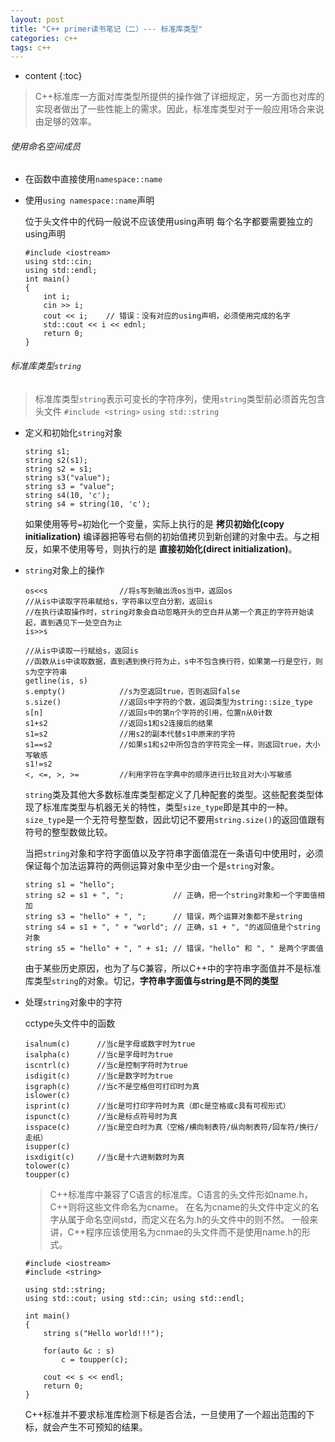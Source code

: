 ```yaml
---
layout: post
title: "C++ primer读书笔记（二）--- 标准库类型"
categories: c++
tags: c++
---
```


* content
{:toc}


> C++标准库一方面对库类型所提供的操作做了详细规定，另一方面也对库的实现者做出了一些性能上的需求。因此，标准库类型对于一般应用场合来说由足够的效率。


###### 使用命名空间成员

* 在函数中直接使用`namespace::name` 

* 使用`using namespace::name`声明

  位于头文件中的代码一般说不应该使用using声明
  每个名字都要需要独立的using声明

      #include <iostream>
      using std::cin; 
      using std::endl;
      int main()
      {
          int i;
          cin >> i;
          cout << i;    // 错误：没有对应的using声明，必须使用完成的名字
          std::cout << i << ednl;
          return 0;
      }


###### 标准库类型`string`


>  标准库类型`string`表示可变长的字符序列，使用`string`类型前必须首先包含头文件
   `#include <string>` 
   `using std::string`


* 定义和初始化`string`对象

      string s1;
      string s2(s1);
      string s2 = s1;
      string s3("value");
      string s3 = "value";
      string s4(10, 'c');
      string s4 = string(10, 'c');


  如果使用等号`=`初始化一个变量，实际上执行的是 **拷贝初始化(copy initialization)** 编译器把等号右侧的初始值拷贝到新创建的对象中去。与之相反，如果不使用等号，则执行的是 **直接初始化(direct initialization)**。

* `string`对象上的操作

      os<<s                //将s写到输出流os当中，返回os
      //从is中读取字符串赋给s，字符串以空白分割，返回is
      //在执行读取操作时，string对象会自动忽略开头的空白并从第一个真正的字符开始读起，直到遇见下一处空白为止
      is>>s
      
      //从is中读取一行赋给s，返回is
      //函数从is中读取数据，直到遇到换行符为止，s中不包含换行符，如果第一行是空行，则s为空字符串
      getline(is, s)
      s.empty()            //s为空返回true，否则返回false
      s.size()             //返回s中字符的个数，返回类型为string::size_type
      s[n]                 //返回s中的第n个字符的引用，位置n从0计数
      s1+s2                //返回s1和s2连接后的结果
      s1=s2                //用s2的副本代替s1中原来的字符
      s1==s2               //如果s1和s2中所包含的字符完全一样，则返回true，大小写敏感
      s1!=s2 
      <, <=, >, >=         //利用字符在字典中的顺序进行比较且对大小写敏感


  `string`类及其他大多数标准库类型都定义了几种配套的类型。这些配套类型体现了标准库类型与机器无关的特性，类型`size_type`即是其中的一种。`size_type`是一个无符号整型数，因此切记不要用`string.size()`的返回值跟有符号的整型数做比较。


  当把`string`对象和字符字面值以及字符串字面值混在一条语句中使用时，必须保证每个加法运算符的两侧运算对象中至少由一个是`string`对象。

      string s1 = "hello";
      string s2 = s1 + ", ";           // 正确，把一个string对象和一个字面值相加
      string s3 = "hello" + ", ";      // 错误，两个运算对象都不是string
      string s4 = s1 + ", " + "world"; // 正确，s1 + ", "的返回值是个string对象
      string s5 = "hello" + ", " + s1; // 错误，"hello" 和 ", " 是两个字面值

  由于某些历史原因，也为了与C兼容，所以C++中的字符串字面值并不是标准库类型`string`的对象。切记，**字符串字面值与string是不同的类型**


* 处理`string`对象中的字符

  cctype头文件中的函数
  
      isalnum(c)      //当c是字母或数字时为true
      isalpha(c)      //当c是字母时为true
      iscntrl(c)      //当c是控制字符时为true
      isdigit(c)      //当c是数字时为true
      isgraph(c)      //当c不是空格但可打印时为真
      islower(c)
      isprint(c)      //当c是可打印字符时为真（即c是空格或c具有可视形式）
      ispunct(c)      //当c是标点符号时为真
      isspace(c)      //当c是空白时为真（空格/横向制表符/纵向制表符/回车符/换行/走纸）
      isupper(c) 
      isxdigit(c)     //当c是十六进制数时为真
      tolower(c)
      toupper(c)


  > C++标准库中兼容了C语言的标准库。C语言的头文件形如name.h，C++则将这些文件命名为cname。
    在名为cname的头文件中定义的名字从属于命名空间std，而定义在名为.h的头文件中的则不然。
    一般来讲，C++程序应该使用名为cnmae的头文件而不是使用name.h的形式。


      #include <iostream>
      #include <string>
            
      using std::string;
      using std::cout; using std::cin; using std::endl;
       
      int main()
      {
          string s("Hello world!!!");
          
          for(auto &c : s)
              c = toupper(c);
          
          cout << s << endl;
          return 0;
      }

  
  C++标准并不要求标准库检测下标是否合法，一旦使用了一个超出范围的下标，就会产生不可预知的结果。

